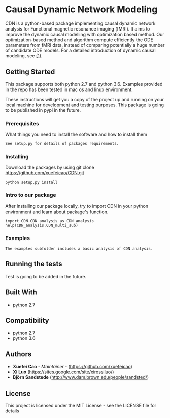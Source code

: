 # Causal Dynamic Network Modeling
CDN is a python-based package implementing causal dynamic network analysis for Functional magnetic resonance imaging (fMRI). It aims to improve the dynamic causal modelling with optimization based method. Our optimization-based  method and algorithm compute efficiently the ODE parameters from fMRI data, instead of comparing potentially a huge  number of candidate ODE models. For a detailed introduction of dynamic causal modeling, see [(1)].



## Getting Started
This package supports both python 2.7 and python 3.6.
Examples provided in the repo has been tested in mac os and linux environment. 

These instructions will get you a copy of the project up and running on your local machine for development and testing purposes. This package is going to be published in pypi in the future. 

### Prerequisites

What things you need to install the software and how to install them

```
See setup.py for details of packages requirements. 
```

### Installing

Download the packages by using git clone https://github.com/xuefeicao/CDN.git

```
python setup.py install
```
### Intro to our package
After installing our package locally, try to import CDN in your python environment and learn about package's function. 
```
import CDN.CDN_analysis as CDN_analysis
help(CDN_analysis.CDN_multi_sub)
```


### Examples
```
The examples subfolder includes a basic analysis of CDN analysis.
```

## Running the tests

Test is going to be added in the future.

## Built With

* python 2.7

## Compatibility
* python 2.7
* python 3.6 

## Authors

* **Xuefei Cao** - *Maintainer* - (https://github.com/xuefeicao)
* **Xi Luo** (https://sites.google.com/site/xirossiluo/)
* **Björn Sandstede** (http://www.dam.brown.edu/people/sandsted/)


## License

This project is licensed under the MIT License - see the LICENSE file for details

[(1)]:http://www.fil.ion.ucl.ac.uk/~karl/Dynamic%20causal%20modelling.pdf
